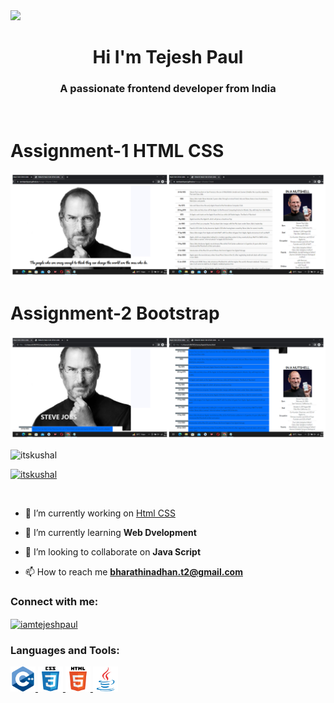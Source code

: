 <img src="https://camo.githubusercontent.com/ab4ad05166c64881a0cfe04f2c8951f720dda69d8014bf6365159e9cb726bd03/68747470733a2f2f7777772e637962657261726b2e636f6d2f77702d636f6e74656e742f75706c6f6164732f323031392f31312f446576656c6f7065722e6a7067">
<h1 align="center">Hi I'm Tejesh Paul</h1>
<h3 align="center">A passionate frontend developer from India</h3>
<br/>
<h1>Assignment-1 HTML CSS</h1>
  <img src="new10.jpg">
  <br/>
  <h1>Assignment-2 Bootstrap</h1>
  <img src="new11.jpg">
  <br/>
<p align="left"> <img src="https://komarev.com/ghpvc/?username=itskushal&label=Profile%20views&color=0e75b6&style=flat" alt="itskushal" /> </p>

<p align="left"> <a href="https://github.com/ryo-ma/github-profile-trophy"><img src="https://github-profile-trophy.vercel.app/?username=itskushal" alt="itskushal" /></a> </p>

<p align="left"> <a href="https://twitter.com/" target="blank"><img src="https://img.shields.io/twitter/follow/?logo=twitter&style=for-the-badge" alt="" /></a> </p>

- 🔭 I’m currently working on [Html CSS](https://iamTejeshPaul.github.io/Assign-1/home-7.html)

- 🌱 I’m currently learning **Web Dvelopment**

- 👯 I’m looking to collaborate on **Java Script**

- 📫 How to reach me **bharathinadhan.t2@gmail.com**

<h3 align="left">Connect with me:</h3>
<p align="left">
<a href="https://instagram.com/iamtejeshpaul" target="blank"><img align="center" src="https://raw.githubusercontent.com/rahuldkjain/github-profile-readme-generator/master/src/images/icons/Social/instagram.svg" alt="iamtejeshpaul" height="30" width="40" /></a>
</p>

<h3 align="left">Languages and Tools:</h3>
<p align="left"> <a href="https://www.w3schools.com/cpp/" target="_blank" rel="noreferrer"> <img src="https://raw.githubusercontent.com/devicons/devicon/master/icons/cplusplus/cplusplus-original.svg" alt="cplusplus" width="40" height="40"/> </a> <a href="https://www.w3schools.com/css/" target="_blank" rel="noreferrer"> <img src="https://raw.githubusercontent.com/devicons/devicon/master/icons/css3/css3-original-wordmark.svg" alt="css3" width="40" height="40"/> </a> <a href="https://www.w3.org/html/" target="_blank" rel="noreferrer"> <img src="https://raw.githubusercontent.com/devicons/devicon/master/icons/html5/html5-original-wordmark.svg" alt="html5" width="40" height="40"/> </a> <a href="https://www.java.com" target="_blank" rel="noreferrer"> <img src="https://raw.githubusercontent.com/devicons/devicon/master/icons/java/java-original.svg" alt="java" width="40" height="40"/> </a> </p>


